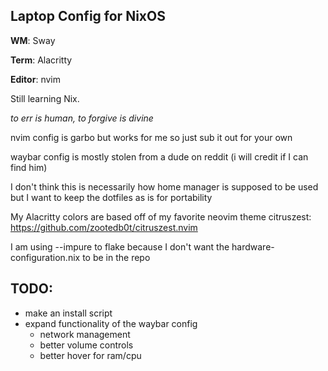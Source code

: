 ## Laptop Config for NixOS


**WM**: Sway

**Term**: Alacritty 

**Editor**: nvim 


Still learning Nix.

*to err is human, to forgive is divine*


nvim config is garbo but works for me so just sub it out for your own 

waybar config is mostly stolen from a dude on reddit (i will credit if I can find him) 

I don't think this is necessarily how home manager is supposed to be used but I want to keep the dotfiles as is for portability 

My Alacritty colors are based off of my favorite neovim theme citruszest: 
https://github.com/zootedb0t/citruszest.nvim

I am using --impure to flake because I don't want the hardware-configuration.nix to be in the repo

## TODO: 
- make an install script
- expand functionality of the waybar config
  - network management
  - better volume controls
  - better hover for ram/cpu
  
